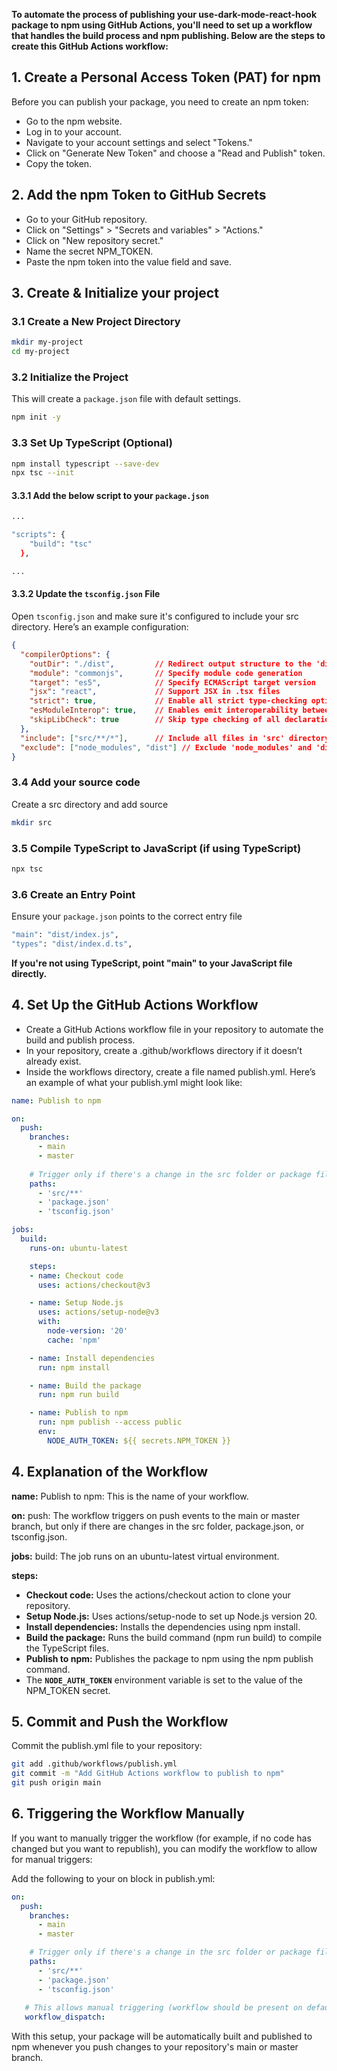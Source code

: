 **To automate the process of publishing your use-dark-mode-react-hook package to npm using GitHub Actions, you'll need to set up a workflow that handles the build process and npm publishing. Below are the steps to create this GitHub Actions workflow:**

## 1. Create a Personal Access Token (PAT) for npm
Before you can publish your package, you need to create an npm token:

- Go to the npm website.
- Log in to your account.
- Navigate to your account settings and select "Tokens."
- Click on "Generate New Token" and choose a "Read and Publish" token.
- Copy the token.



## 2. Add the npm Token to GitHub Secrets
- Go to your GitHub repository.
- Click on "Settings" > "Secrets and variables" > "Actions."
- Click on "New repository secret."
- Name the secret NPM_TOKEN.
- Paste the npm token into the value field and save.


## 3. Create & Initialize your project

### 3.1 Create a New Project Directory
``` bash
mkdir my-project
cd my-project
```

### 3.2 Initialize the Project
This will create a `package.json` file with default settings.
``` bash
npm init -y
```

### 3.3  Set Up TypeScript (Optional)
``` bash
npm install typescript --save-dev
npx tsc --init
```

#### 3.3.1 Add the below script to your `package.json`
``` bash
...

"scripts": {
    "build": "tsc"
  },

...
```


#### 3.3.2 Update the `tsconfig.json` File
Open `tsconfig.json` and make sure it's configured to include your src directory. Here’s an example configuration:

```json
{
  "compilerOptions": {
    "outDir": "./dist",         // Redirect output structure to the 'dist' directory
    "module": "commonjs",       // Specify module code generation
    "target": "es5",            // Specify ECMAScript target version
    "jsx": "react",             // Support JSX in .tsx files
    "strict": true,             // Enable all strict type-checking options
    "esModuleInterop": true,    // Enables emit interoperability between CommonJS and ES Modules
    "skipLibCheck": true        // Skip type checking of all declaration files
  },
  "include": ["src/**/*"],      // Include all files in 'src' directory
  "exclude": ["node_modules", "dist"] // Exclude 'node_modules' and 'dist'
}
```

### 3.4 Add your source code
Create a src directory and add source
``` bash
mkdir src
```

### 3.5 Compile TypeScript to JavaScript (if using TypeScript)
``` bash
npx tsc
```

### 3.6 Create an Entry Point
Ensure your `package.json` points to the correct entry file
``` bash
"main": "dist/index.js",
"types": "dist/index.d.ts",
```
**If you're not using TypeScript, point "main" to your JavaScript file directly.**


## 4. Set Up the GitHub Actions Workflow
- Create a GitHub Actions workflow file in your repository to automate the build and publish process.
- In your repository, create a .github/workflows directory if it doesn’t already exist.
- Inside the workflows directory, create a file named publish.yml.
Here’s an example of what your publish.yml might look like:

```yaml
name: Publish to npm

on:
  push:
    branches:
      - main
      - master
    
    # Trigger only if there's a change in the src folder or package files
    paths:
      - 'src/**'
      - 'package.json'
      - 'tsconfig.json'

jobs:
  build:
    runs-on: ubuntu-latest

    steps:
    - name: Checkout code
      uses: actions/checkout@v3

    - name: Setup Node.js
      uses: actions/setup-node@v3
      with:
        node-version: '20'
        cache: 'npm'

    - name: Install dependencies
      run: npm install

    - name: Build the package
      run: npm run build

    - name: Publish to npm
      run: npm publish --access public
      env:
        NODE_AUTH_TOKEN: ${{ secrets.NPM_TOKEN }}
```



## 4. Explanation of the Workflow
**name:** Publish to npm: This is the name of your workflow.

**on:** push: The workflow triggers on push events to the main or master branch, but only if there are changes in the src folder, package.json, or tsconfig.json.

**jobs:** build: The job runs on an ubuntu-latest virtual environment.

**steps:**
- **Checkout code:** Uses the actions/checkout action to clone your repository.
- **Setup Node.js:** Uses actions/setup-node to set up Node.js version 20.
- **Install dependencies:** Installs the dependencies using npm install.
- **Build the package:** Runs the build command (npm run build) to compile the TypeScript files.
- **Publish to npm:** Publishes the package to npm using the npm publish command.
- The **`NODE_AUTH_TOKEN`** environment variable is set to the value of the NPM_TOKEN secret.



## 5. Commit and Push the Workflow
Commit the publish.yml file to your repository:

```bash
git add .github/workflows/publish.yml
git commit -m "Add GitHub Actions workflow to publish to npm"
git push origin main
```



## 6. Triggering the Workflow Manually
If you want to manually trigger the workflow (for example, if no code has changed but you want to republish), you can modify the workflow to allow for manual triggers:

Add the following to your on block in publish.yml:
```yaml
on:
  push:
    branches:
      - main
      - master

    # Trigger only if there's a change in the src folder or package files
    paths:
      - 'src/**'
      - 'package.json'
      - 'tsconfig.json'
   
   # This allows manual triggering (workflow should be present on default branch)
   workflow_dispatch:
```

With this setup, your package will be automatically built and published to npm whenever you push changes to your repository's main or master branch.